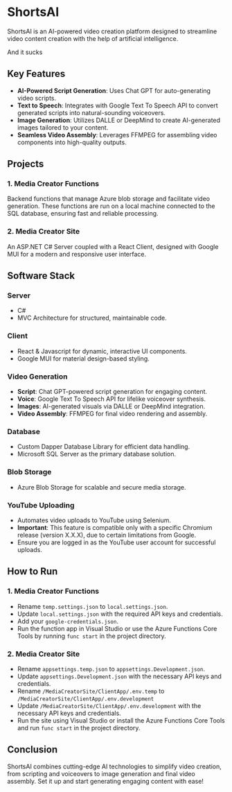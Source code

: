 
# ShortsAI

ShortsAI is an AI-powered video creation platform designed to streamline video content creation with the help of artificial intelligence.

And it sucks

## Key Features
- **AI-Powered Script Generation**: Uses Chat GPT for auto-generating video scripts.
- **Text to Speech**: Integrates with Google Text To Speech API to convert generated scripts into natural-sounding voiceovers.
- **Image Generation**: Utilizes DALLE or DeepMind to create AI-generated images tailored to your content.
- **Seamless Video Assembly**: Leverages FFMPEG for assembling video components into high-quality outputs.

## Projects

### 1. Media Creator Functions
Backend functions that manage Azure blob storage and facilitate video generation. These functions are run on a local machine connected to the SQL database, ensuring fast and reliable processing.

### 2. Media Creator Site
An ASP.NET C# Server coupled with a React Client, designed with Google MUI for a modern and responsive user interface.

## Software Stack

### Server
- C#
- MVC Architecture for structured, maintainable code.

### Client
- React & Javascript for dynamic, interactive UI components.
- Google MUI for material design-based styling.

### Video Generation
- **Script**: Chat GPT-powered script generation for engaging content.
- **Voice**: Google Text To Speech API for lifelike voiceover synthesis.
- **Images**: AI-generated visuals via DALLE or DeepMind integration.
- **Video Assembly**: FFMPEG for final video rendering and assembly.

### Database
- Custom Dapper Database Library for efficient data handling.
- Microsoft SQL Server as the primary database solution.

### Blob Storage
- Azure Blob Storage for scalable and secure media storage.

### YouTube Uploading
- Automates video uploads to YouTube using Selenium.
- **Important**: This feature is compatible only with a specific Chromium release (version X.X.X), due to certain limitations from Google.
- Ensure you are logged in as the YouTube user account for successful uploads.

## How to Run

### 1. Media Creator Functions
- Rename `temp.settings.json` to `local.settings.json`.
- Update `local.settings.json` with the required API keys and credentials.
- Add your `google-credentials.json`.
- Run the function app in Visual Studio or use the Azure Functions Core Tools by running `func start` in the project directory.

### 2. Media Creator Site
- Rename `appsettings.temp.json` to `appsettings.Development.json`.
- Update `appsettings.Development.json` with the necessary API keys and credentials.
- Rename `/MediaCreatorSite/ClientApp/.env.temp` to `/MediaCreatorSite/ClientApp/.env.development`
- Update `/MediaCreatorSite/ClientApp/.env.development` with the necessary API keys and credentials.
- Run the site using Visual Studio or install the Azure Functions Core Tools and run `func start` in the project directory.

## Conclusion
ShortsAI combines cutting-edge AI technologies to simplify video creation, from scripting and voiceovers to image generation and final video assembly. Set it up and start generating engaging content with ease!
